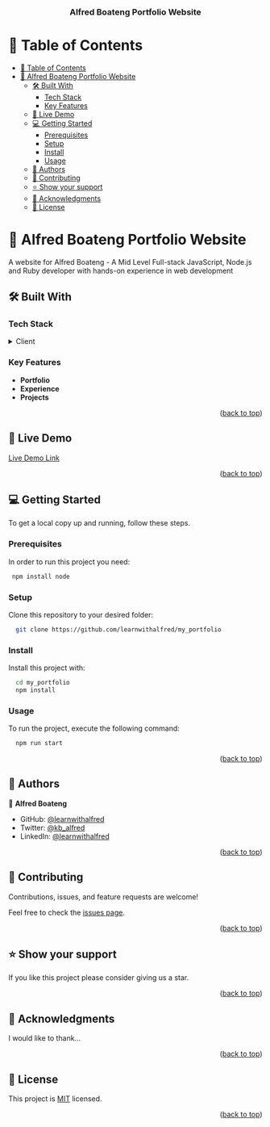 <a name="readme-top"></a>

<div align="center">
  <h3><b>Alfred Boateng Portfolio Website</b></h3>

</div>

<!-- TABLE OF CONTENTS -->

# 📗 Table of Contents

- [📗 Table of Contents](#-table-of-contents)
- [📖 Alfred Boateng Portfolio Website ](#-alfred-boateng-portfolio-website-)
  - [🛠 Built With ](#-built-with-)
    - [Tech Stack ](#tech-stack-)
    - [Key Features ](#key-features-)
  - [🚀 Live Demo ](#-live-demo-)
  - [💻 Getting Started ](#-getting-started-)
    - [Prerequisites](#prerequisites)
    - [Setup](#setup)
    - [Install](#install)
    - [Usage](#usage)
  - [👥 Authors ](#-authors-)
  - [🤝 Contributing ](#-contributing-)
  - [⭐️ Show your support ](#️-show-your-support-)
  - [🙏 Acknowledgments ](#-acknowledgments-)
  - [📝 License ](#-license-)

<!-- PROJECT DESCRIPTION -->

# 📖 Alfred Boateng Portfolio Website <a name="about-project"></a>

A website for Alfred Boateng - A Mid Level Full-stack JavaScript, Node.js and Ruby developer with hands-on experience in web development

## 🛠 Built With <a name="built-with"></a>

### Tech Stack <a name="tech-stack"></a>

<details>
  <summary>Client</summary>
  <ul>
    <li><a href="https://reactjs.org/">React.js</a></li>
  </ul>
</details>

<!-- Features -->

### Key Features <a name="key-features"></a>

- **Portfolio**
- **Experience**
- **Projects**

<p align="right">(<a href="#readme-top">back to top</a>)</p>

<!-- LIVE DEMO -->

## 🚀 Live Demo <a name="live-demo"></a>

[Live Demo Link](https://alfredboateng.netlify.app/)

<p align="right">(<a href="#readme-top">back to top</a>)</p>

<!-- GETTING STARTED -->

## 💻 Getting Started <a name="getting-started"></a>

To get a local copy up and running, follow these steps.

### Prerequisites

In order to run this project you need:

```sh
 npm install node
```

### Setup

Clone this repository to your desired folder:

```sh
  git clone https://github.com/learnwithalfred/my_portfolio
```

### Install

Install this project with:

```sh
  cd my_portfolio
  npm install
```

### Usage

To run the project, execute the following command:

```sh
  npm run start
```

<!--
Example:

```sh

```
 -->

<p align="right">(<a href="#readme-top">back to top</a>)</p>

<!-- AUTHORS -->

## 👥 Authors <a name="authors"></a>

👤 **Alfred Boateng**

- GitHub: [@learnwithalfred](https://github.com/learnwithalfred)
- Twitter: [@kb_alfred](https://twitter.com/kb_alfred)
- LinkedIn: [@learnwithalfred](https://www.linkedin.com/in/learnwithalfred/)

<p align="right">(<a href="#readme-top">back to top</a>)</p>

<!-- FUTURE FEATURES -->

## 🤝 Contributing <a name="contributing"></a>

Contributions, issues, and feature requests are welcome!

Feel free to check the [issues page](https://github.com/EyasuTeshome/alfred-boateng-portfolio-website/issues).

<p align="right">(<a href="#readme-top">back to top</a>)</p>

<!-- SUPPORT -->

## ⭐️ Show your support <a name="support"></a>

If you like this project please consider giving us a star.

<p align="right">(<a href="#readme-top">back to top</a>)</p>

<!-- ACKNOWLEDGEMENTS -->

## 🙏 Acknowledgments <a name="acknowledgements"></a>

I would like to thank...

<p align="right">(<a href="#readme-top">back to top</a>)</p>

<!-- FAQ (optional) -->

## 📝 License <a name="license"></a>

This project is [MIT](./MIT.md) licensed.

<p align="right">(<a href="#readme-top">back to top</a>)</p>
